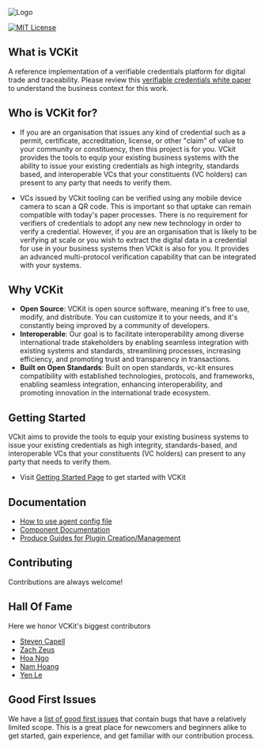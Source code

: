 ![Logo](/img/vckit-logo.svg)

[![MIT License](https://img.shields.io/badge/License-MIT-green.svg)](https://choosealicense.com/licenses/mit/)


## What is VCKit

A reference implementation of a verifiable credentials platform for digital trade and traceability. Please review this [verifiable credentials white paper](https://unece.org/sites/default/files/2022-07/WhitePaper_VerifiableCredentials-CBT.pdf) to understand the business context for this work.

## Who is VCKit for?

* If you are an organisation that issues any kind of credential such as a permit, certificate, accreditation, license, or other "claim" of value to your community or constituency, then this project is for you. VCkit provides the tools to equip your existing business systems with the ability to issue your existing credentials as high integrity, standards based, and interoperable VCs that your constituents (VC holders) can present to any party that needs to verify them.

* VCs issued by VCkit tooling can be verified using any mobile device camera to scan a QR code. This is important so that uptake can remain compatible with today's paper processes. There is no requirement for verifiers of credentials to adopt any new new technology in order to verify a credential. However, if you are an organisation that is likely to be verifying at scale or you wish to extract the digital data in a credential for use in your business systems then VCkit is also for you. It provides an advanced multi-protocol verification capability that can be integrated with your systems.

## Why VCKit

* **Open Source**: VCKit is open source software, meaning it's free to use, modify, and distribute. You can customize it to your needs, and it's constantly being improved by a community of developers.
* **Interoperable**: Our goal is to facilitate interoperability among diverse international trade stakeholders by enabling seamless integration with existing systems and standards, streamlining processes, increasing efficiency, and promoting trust and transparency in transactions.
* **Built on Open Standards**: Built on open standards, vc-kit ensures compatibility with established technologies, protocols, and frameworks, enabling seamless integration, enhancing interoperability, and promoting innovation in the international trade ecosystem.

## Getting Started

VCkit aims to provide the tools to equip your existing business systems to issue your existing credentials as high integrity, standards-based, and interoperable VCs that your constituents (VC holders) can present to any party that needs to verify them.

* Visit [Getting Started Page](http://localhost:3000/docs/) to get started with VCKit


## Documentation

* [How to use agent config file](/docs/category/agent-configuration)
* [Component Documentation](http://localhost:3000/docs/category/vckit-plugins)
* [Produce Guides for Plugin Creation/Management](#)



## Contributing

Contributions are always welcome!


## Hall Of Fame
Here we honor VCKit's biggest contributors
* [Steven Capell](https://github.com/onthebreeze)
* [Zach Zeus](https://github.com/zachzeus)
* [Hoa Ngo](https://github.com/hoa-ngo-gs)
* [Nam Hoang](https://github.com/namhoang1604)
* [Yen Le](https://github.com/ldhyen99)


## Good First Issues
We have a [list of good first issues](https://github.com/uncefact/project-vckit/issues/) that contain bugs that have a relatively limited scope. This is a great place for newcomers and beginners alike to get started, gain experience, and get familiar with our contribution process.